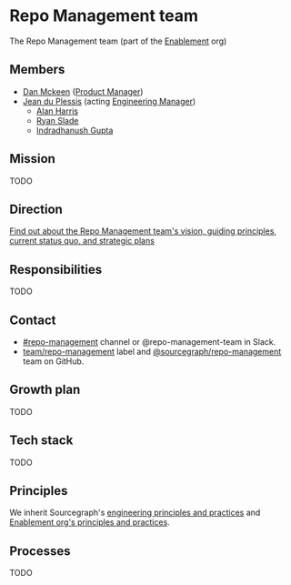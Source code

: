 # Repo Management team

The Repo Management team (part of the [Enablement](../index.md) org)

## Members

<!-- Due to the markdown renderer that we use, the indentation here is sensitive. If you want to change the indentation, check that it renders correctly locally with `make serve` -->

- [Dan Mckeen](../../../company/team/index.md#dan-mckeen-he-him) ([Product Manager](../../../product/roles/index.md#product-manager))
- [Jean du Plessis](../../../company/team/index.md#jean-du-plessis-he-him) (acting [Engineering Manager](../../roles.md#engineering-manager))
  - [Alan Harris](../../../company/team/index.md#alan-harris)
  - [Ryan Slade](../../../company/team/index.md#ryan-slade-he-him)
  - [Indradhanush Gupta](../../../company/team/index.md#indradhanush-gupta-he-him)

## Mission

TODO

## Direction

[Find out about the Repo Management team's vision, guiding principles, current status quo, and strategic plans](direction.md)

## Responsibilities

TODO

## Contact

- [#repo-management](https://sourcegraph.slack.com/archives/C01N83PS4TU) channel or @repo-management-team in Slack.
- [team/repo-management](https://github.com/sourcegraph/sourcegraph/labels/team%2Frepo-management) label and [@sourcegraph/repo-management](https://github.com/orgs/sourcegraph/teams/repo-management) team on GitHub.

## Growth plan

TODO

## Tech stack

TODO

## Principles

We inherit Sourcegraph's [engineering principles and practices](../../principles-and-practices.md) and [Enablement org's principles and practices](../index.md#principles-and-practices). 

## Processes

TODO
